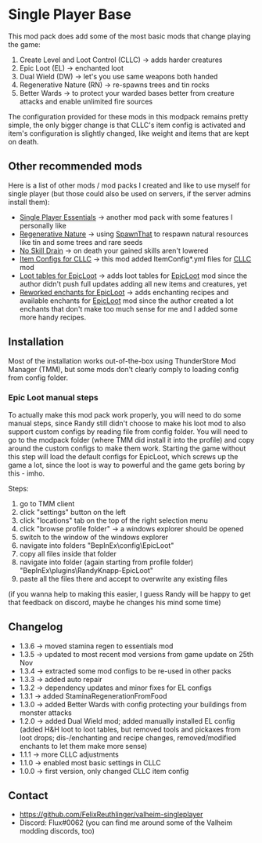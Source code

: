 # Single Player Base

This mod pack does add some of the most basic mods that change playing the game:
1. Create Level and Loot Control (CLLC) -> adds harder creatures
2. Epic Loot (EL) -> enchanted loot
3. Dual Wield (DW) -> let's you use same weapons both handed
4. Regenerative Nature (RN) -> re-spawns trees and tin rocks
5. Better Wards -> to protect your warded bases better from creature attacks and enable unlimited fire sources

The configuration provided for these mods in this modpack remains pretty simple, the only bigger change is that
CLLC's item config is activated and item's configuration is slightly changed, like weight and items that are kept on death.

## Other recommended mods

Here is a list of other mods / mod packs I created and like to use myself for single player (but those could also be 
used on servers, if the server admins install them):
* [Single Player Essentials](https://valheim.thunderstore.io/package/FixItFelix/SinglePlayer_Essentials/) 
  -> another mod pack with some features I personally like
* [Regenerative Nature](https://valheim.thunderstore.io/package/FixItFelix/RegenerativeNature/)
  -> using [SpawnThat](https://valheim.thunderstore.io/package/ASharpPen/Spawn_That/) to respawn natural resources
  like tin and some trees and rare seeds
* [No Skill Drain](https://valheim.thunderstore.io/package/FixItFelix/NoSkillDrain/) -> on death your gained
  skills aren't lowered
* [Item Configs for CLLC](https://valheim.thunderstore.io/package/FixItFelix/CreatureLeveLAndLootControl_itemconfig/)
  -> this mod added ItemConfig*.yml files for 
  [CLLC](https://valheim.thunderstore.io/package/Smoothbrain/CreatureLevelAndLootControl/) mod
* [Loot tables for EpicLoot](https://valheim.thunderstore.io/package/FixItFelix/EpicLoot_HaertAndHome_LootTables/)
  -> adds loot tables for [EpicLoot](https://valheim.thunderstore.io/package/RandyKnapp/EpicLoot/) mod since the 
  author didn't push full updates adding all new items and creatures, yet
* [Reworked enchants for EpicLoot](https://valheim.thunderstore.io/package/FixItFelix/EpicLoot_reworked_enchants/)
  -> adds enchanting recipes and available enchants for 
  [EpicLoot](https://valheim.thunderstore.io/package/RandyKnapp/EpicLoot/) mod since the author created a lot enchants
  that don't make too much sense for me and I added some more handy recipes.

## Installation

Most of the installation works out-of-the-box using ThunderStore Mod Manager (TMM), but some mods don't clearly comply to loading config from config folder.

### Epic Loot manual steps

To actually make this mod pack work properly, you will need to do some manual steps, since Randy still didn't choose to make his loot mod to 
also support custom configs by reading file from config folder. You will need to go to the modpack folder (where TMM did install it into 
the profile) and copy around the custom configs to make them work. Starting the game without this step will load the default configs for 
EpicLoot, which screws up the game a lot, since the loot is way to powerful and the game gets boring by this - imho.

Steps:
1. go to TMM client
2. click "settings" button on the left
3. click "locations" tab on the top of the right selection menu
4. click "browse profile folder" -> a windows explorer should be opened
5. switch to the window of the windows explorer
6. navigate into folders "BepInEx\config\EpicLoot"
7. copy all files inside that folder
8. navigate into folder (again starting from profile folder) "BepInEx\plugins\RandyKnapp-EpicLoot"
9. paste all the files there and accept to overwrite any existing files

(if you wanna help to making this easier, I guess Randy will be happy to get that feedback on discord, maybe he changes his mind some time)

## Changelog

* 1.3.6 -> moved stamina regen to essentials mod
* 1.3.5 -> updated to most recent mod versions from game update on 25th Nov
* 1.3.4 -> extracted some mod configs to be re-used in other packs
* 1.3.3 -> added auto repair
* 1.3.2 -> dependency updates and minor fixes for EL configs
* 1.3.1 -> added StaminaRegenerationFromFood
* 1.3.0 -> added Better Wards with config protecting your buildings from monster attacks
* 1.2.0 -> added Dual Wield mod; added manually installed EL config (added H&H loot to loot tables, 
but removed tools and pickaxes from loot drops; dis-/enchanting and recipe changes, removed/modified 
enchants to let them make more sense)
* 1.1.1 -> more CLLC adjustments
* 1.1.0 -> enabled most basic settings in CLLC
* 1.0.0 -> first version, only changed CLLC item config

## Contact

* https://github.com/FelixReuthlinger/valheim-singleplayer
* Discord: Flux#0062 (you can find me around some of the Valheim modding discords, too)
